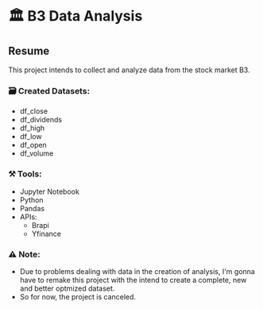 <h1>🏛️ B3 Data Analysis</h1>
<h2>Resume</h2>
<p>This project intends to collect and analyze data from the stock market B3.</p>

<h3>🗃️ Created Datasets:</h3>
<ul>
  <li>df_close</li>
  <li>df_dividends</li>
  <li>df_high</li>
  <li>df_low</li>
  <li>df_open</li>
  <li>df_volume</li>
</ul>
<h3>⚒️ Tools:</h3>
<ul>
  <li>Jupyter Notebook</li>
  <li>Python</li>
  <li>Pandas</li>
  <li>APIs:
    <ul>
      <li>Brapi</li>
      <li>Yfinance</li>
    </ul>
  </li>
</ul>

<h3>⚠️ Note:</h3>
<ul>
  <li>Due to problems dealing with data in the creation of analysis, I'm gonna have to remake this project with the intend to create a complete, new and better optmized dataset.</li>
  <li>So for now, the project is canceled.</li>
</ul>

